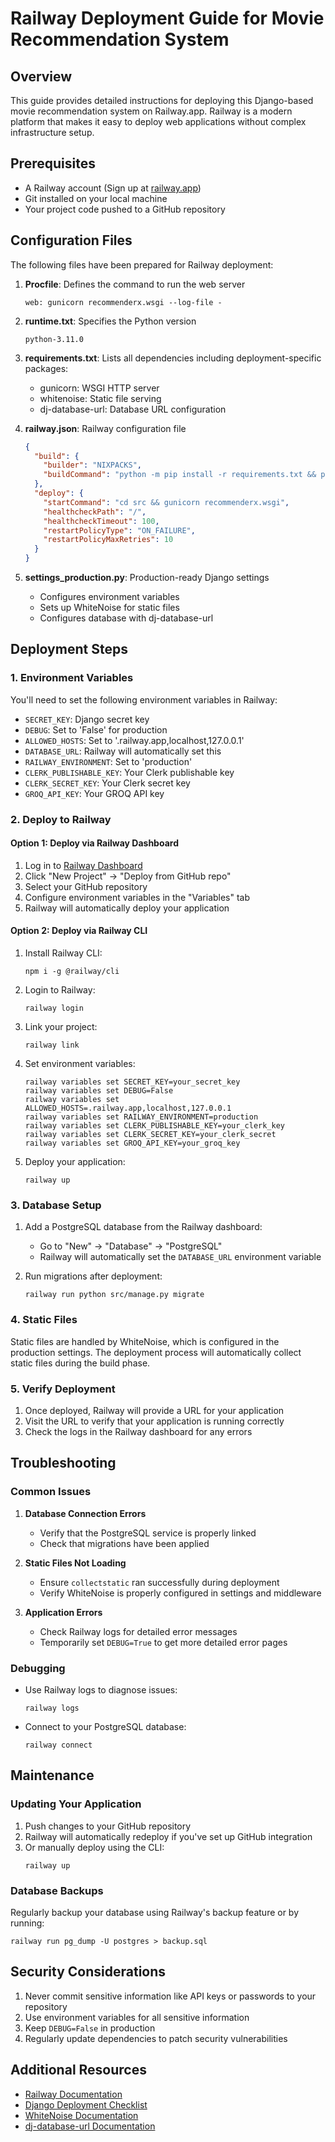 # Railway Deployment Guide for Movie Recommendation System

## Overview

This guide provides detailed instructions for deploying this Django-based movie recommendation system on Railway.app. Railway is a modern platform that makes it easy to deploy web applications without complex infrastructure setup.

## Prerequisites

- A Railway account (Sign up at [railway.app](https://railway.app/))
- Git installed on your local machine
- Your project code pushed to a GitHub repository

## Configuration Files

The following files have been prepared for Railway deployment:

1. **Procfile**: Defines the command to run the web server
   ```
   web: gunicorn recommenderx.wsgi --log-file -
   ```

2. **runtime.txt**: Specifies the Python version
   ```
   python-3.11.0
   ```

3. **requirements.txt**: Lists all dependencies including deployment-specific packages:
   - gunicorn: WSGI HTTP server
   - whitenoise: Static file serving
   - dj-database-url: Database URL configuration

4. **railway.json**: Railway configuration file
   ```json
   {
     "build": {
       "builder": "NIXPACKS",
       "buildCommand": "python -m pip install -r requirements.txt && python src/manage.py collectstatic --noinput"
     },
     "deploy": {
       "startCommand": "cd src && gunicorn recommenderx.wsgi",
       "healthcheckPath": "/",
       "healthcheckTimeout": 100,
       "restartPolicyType": "ON_FAILURE",
       "restartPolicyMaxRetries": 10
     }
   }
   ```

5. **settings_production.py**: Production-ready Django settings
   - Configures environment variables
   - Sets up WhiteNoise for static files
   - Configures database with dj-database-url

## Deployment Steps

### 1. Environment Variables

You'll need to set the following environment variables in Railway:

- `SECRET_KEY`: Django secret key
- `DEBUG`: Set to 'False' for production
- `ALLOWED_HOSTS`: Set to '.railway.app,localhost,127.0.0.1'
- `DATABASE_URL`: Railway will automatically set this
- `RAILWAY_ENVIRONMENT`: Set to 'production'
- `CLERK_PUBLISHABLE_KEY`: Your Clerk publishable key
- `CLERK_SECRET_KEY`: Your Clerk secret key
- `GROQ_API_KEY`: Your GROQ API key

### 2. Deploy to Railway

#### Option 1: Deploy via Railway Dashboard

1. Log in to [Railway Dashboard](https://railway.app/dashboard)
2. Click "New Project" → "Deploy from GitHub repo"
3. Select your GitHub repository
4. Configure environment variables in the "Variables" tab
5. Railway will automatically deploy your application

#### Option 2: Deploy via Railway CLI

1. Install Railway CLI:
   ```
   npm i -g @railway/cli
   ```

2. Login to Railway:
   ```
   railway login
   ```

3. Link your project:
   ```
   railway link
   ```

4. Set environment variables:
   ```
   railway variables set SECRET_KEY=your_secret_key
   railway variables set DEBUG=False
   railway variables set ALLOWED_HOSTS=.railway.app,localhost,127.0.0.1
   railway variables set RAILWAY_ENVIRONMENT=production
   railway variables set CLERK_PUBLISHABLE_KEY=your_clerk_key
   railway variables set CLERK_SECRET_KEY=your_clerk_secret
   railway variables set GROQ_API_KEY=your_groq_key
   ```

5. Deploy your application:
   ```
   railway up
   ```

### 3. Database Setup

1. Add a PostgreSQL database from the Railway dashboard:
   - Go to "New" → "Database" → "PostgreSQL"
   - Railway will automatically set the `DATABASE_URL` environment variable

2. Run migrations after deployment:
   ```
   railway run python src/manage.py migrate
   ```

### 4. Static Files

Static files are handled by WhiteNoise, which is configured in the production settings. The deployment process will automatically collect static files during the build phase.

### 5. Verify Deployment

1. Once deployed, Railway will provide a URL for your application
2. Visit the URL to verify that your application is running correctly
3. Check the logs in the Railway dashboard for any errors

## Troubleshooting

### Common Issues

1. **Database Connection Errors**
   - Verify that the PostgreSQL service is properly linked
   - Check that migrations have been applied

2. **Static Files Not Loading**
   - Ensure `collectstatic` ran successfully during deployment
   - Verify WhiteNoise is properly configured in settings and middleware

3. **Application Errors**
   - Check Railway logs for detailed error messages
   - Temporarily set `DEBUG=True` to get more detailed error pages

### Debugging

- Use Railway logs to diagnose issues:
  ```
  railway logs
  ```

- Connect to your PostgreSQL database:
  ```
  railway connect
  ```

## Maintenance

### Updating Your Application

1. Push changes to your GitHub repository
2. Railway will automatically redeploy if you've set up GitHub integration
3. Or manually deploy using the CLI:
   ```
   railway up
   ```

### Database Backups

Regularly backup your database using Railway's backup feature or by running:
```
railway run pg_dump -U postgres > backup.sql
```

## Security Considerations

1. Never commit sensitive information like API keys or passwords to your repository
2. Use environment variables for all sensitive information
3. Keep `DEBUG=False` in production
4. Regularly update dependencies to patch security vulnerabilities

## Additional Resources

- [Railway Documentation](https://docs.railway.app/)
- [Django Deployment Checklist](https://docs.djangoproject.com/en/stable/howto/deployment/checklist/)
- [WhiteNoise Documentation](http://whitenoise.evans.io/en/stable/)
- [dj-database-url Documentation](https://github.com/jazzband/dj-database-url)